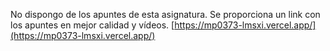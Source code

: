 No dispongo de los apuntes de esta asignatura.
Se proporciona un link con los apuntes en mejor calidad y vídeos.
[https://mp0373-lmsxi.vercel.app/](https://mp0373-lmsxi.vercel.app/)
